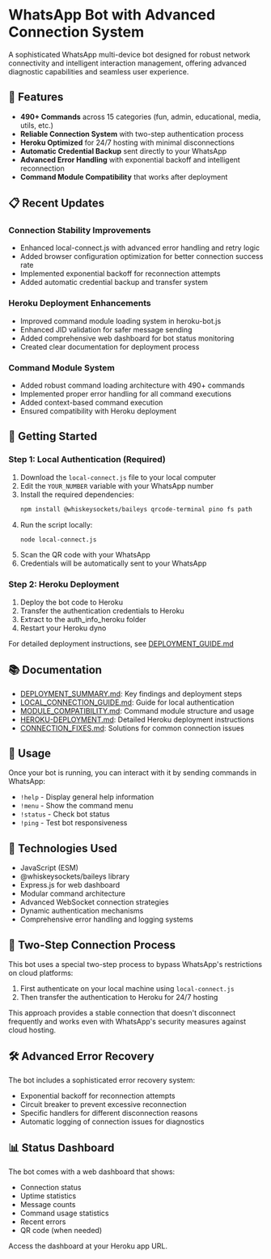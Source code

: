 # WhatsApp Bot with Advanced Connection System

A sophisticated WhatsApp multi-device bot designed for robust network connectivity and intelligent interaction management, offering advanced diagnostic capabilities and seamless user experience.

## 🌟 Features

- **490+ Commands** across 15 categories (fun, admin, educational, media, utils, etc.)
- **Reliable Connection System** with two-step authentication process
- **Heroku Optimized** for 24/7 hosting with minimal disconnections
- **Automatic Credential Backup** sent directly to your WhatsApp
- **Advanced Error Handling** with exponential backoff and intelligent reconnection
- **Command Module Compatibility** that works after deployment

## 📋 Recent Updates

### Connection Stability Improvements
- Enhanced local-connect.js with advanced error handling and retry logic
- Added browser configuration optimization for better connection success rate
- Implemented exponential backoff for reconnection attempts
- Added automatic credential backup and transfer system

### Heroku Deployment Enhancements
- Improved command module loading system in heroku-bot.js
- Enhanced JID validation for safer message sending
- Added comprehensive web dashboard for bot status monitoring
- Created clear documentation for deployment process

### Command Module System
- Added robust command loading architecture with 490+ commands
- Implemented proper error handling for all command executions
- Added context-based command execution
- Ensured compatibility with Heroku deployment

## 🚀 Getting Started

### Step 1: Local Authentication (Required)
1. Download the `local-connect.js` file to your local computer
2. Edit the `YOUR_NUMBER` variable with your WhatsApp number
3. Install the required dependencies:
   ```bash
   npm install @whiskeysockets/baileys qrcode-terminal pino fs path
   ```
4. Run the script locally:
   ```bash
   node local-connect.js
   ```
5. Scan the QR code with your WhatsApp
6. Credentials will be automatically sent to your WhatsApp

### Step 2: Heroku Deployment
1. Deploy the bot code to Heroku
2. Transfer the authentication credentials to Heroku
3. Extract to the auth_info_heroku folder
4. Restart your Heroku dyno

For detailed deployment instructions, see [DEPLOYMENT_GUIDE.md](DEPLOYMENT_GUIDE.md)

## 📚 Documentation

- [DEPLOYMENT_SUMMARY.md](DEPLOYMENT_SUMMARY.md): Key findings and deployment steps
- [LOCAL_CONNECTION_GUIDE.md](LOCAL_CONNECTION_GUIDE.md): Guide for local authentication
- [MODULE_COMPATIBILITY.md](MODULE_COMPATIBILITY.md): Command module structure and usage
- [HEROKU-DEPLOYMENT.md](HEROKU-DEPLOYMENT.md): Detailed Heroku deployment instructions
- [CONNECTION_FIXES.md](CONNECTION_FIXES.md): Solutions for common connection issues

## 📱 Usage

Once your bot is running, you can interact with it by sending commands in WhatsApp:

- `!help` - Display general help information
- `!menu` - Show the command menu
- `!status` - Check bot status
- `!ping` - Test bot responsiveness

## 🧰 Technologies Used

- JavaScript (ESM)
- @whiskeysockets/baileys library
- Express.js for web dashboard
- Modular command architecture
- Advanced WebSocket connection strategies
- Dynamic authentication mechanisms
- Comprehensive error handling and logging systems

## 🔄 Two-Step Connection Process

This bot uses a special two-step process to bypass WhatsApp's restrictions on cloud platforms:

1. First authenticate on your local machine using `local-connect.js`
2. Then transfer the authentication to Heroku for 24/7 hosting

This approach provides a stable connection that doesn't disconnect frequently and works even with WhatsApp's security measures against cloud hosting.

## 🛠️ Advanced Error Recovery

The bot includes a sophisticated error recovery system:

- Exponential backoff for reconnection attempts
- Circuit breaker to prevent excessive reconnection
- Specific handlers for different disconnection reasons
- Automatic logging of connection issues for diagnostics

## 📊 Status Dashboard

The bot comes with a web dashboard that shows:

- Connection status
- Uptime statistics
- Message counts
- Command usage statistics
- Recent errors
- QR code (when needed)

Access the dashboard at your Heroku app URL.